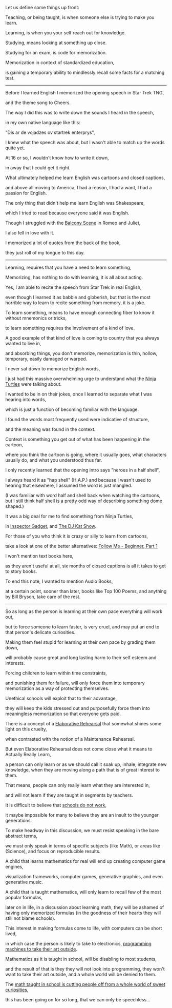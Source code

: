 Let us define some things up front:

Teaching, or being taught, is when someone else is trying to make you learn.

Learning, is when you your self reach out for knowledge.

Studying, means looking at something up close.

Studying for an exam, is code for memorization.

Memorization in context of standardized education,

is gaining a temporary ability to mindlessly recall some facts for a matching test.

---

Before I learned English I memorized the opening speech in Star Trek TNG,

and the theme song to Cheers.

The way I did this was to write down the sounds I heard in the speech,

in my own native language like this:

"Dis ar de vojadzes ov startrek enterprys",

I knew what the speech was about, but I wasn't able to match up the words quite yet.

At 16 or so, I wouldn't know how to write it down,

in away that I could get it right.

What ultimately helped me learn English was cartoons and closed captions,

and above all moving to America, I had a reason, I had a want, I had a passion for English.

The only thing that didn't help me learn English was Shakespeare,

which I tried to read because everyone said it was English.

Though I struggled with the [Balcony Scene](https://www.youtube.com/watch?v=FHoaPLO6Zd8) in Romeo and Juliet,

I also fell in love with it.

I memorized a lot of quotes from the back of the book,

they just roll of my tongue to this day.

---

Learning, requires that you have a need to learn something,

Memorizing, has nothing to do with learning, it is all about acting.

Yes, I am able to recite the speech from Star Trek in real English,

even though I learned it as babble and gibberish, but that is the most horrible way to learn to recite something from memory, it is a joke.

To learn something, means to have enough connecting fiber to know it without mnemonics or tricks,

to learn something requires the involvement of a kind of love.

A good example of that kind of love is coming to country that you always wanted to live in,

and absorbing things, you don't memorize, memorization is thin, hollow, temporary, easily damaged or warped.

I never sat down to memorize English words,

I just had this massive overwhelming urge to understand what the [Ninja Turtles](https://www.youtube.com/watch?v=YNBl-dsgNfg) were talking about.

I wanted to be in on their jokes, once I learned to separate what I was hearing into words,

which is just a function of becoming familiar with the language.

I found the words most frequently used were indicative of structure,

and the meaning was found in the context.

Context is something you get out of what has been happening in the cartoon,

where you think the cartoon is going, where it usually goes, what characters usually do, and what you understood thus far.

I only recently learned that the opening intro says "heroes in a half shell",

I always heard it as "hap shell" (H.A.P.) and because I wasn't used to hearing that elsewhere, I assumed the word is just mangled.

(I was familiar with word half and shell back when watching the cartoons, but I still think half shell is a pretty odd way of describing something dome shaped.)

It was a big deal for me to find something from Ninja Turtles,

in [Inspector Gadget](https://www.youtube.com/watch?v=euWrpl2y3Mo), and [The DJ Kat Show](https://www.youtube.com/watch?v=klu9Lmau08g).

For those of you who think it is crazy or silly to learn from cartoons,

take a look at one of the better alternatives: [Follow Me - Beginner, Part 1](https://www.youtube.com/watch?v=PGiNjI1j2P4 "Follow Me, the tougher way of learning English")

I won't mention text books here,

as they aren't useful at all, six months of closed captions is all it takes to get to story books.

To end this note, I wanted to mention Audio Books,

at a certain point, sooner than later, books like Top 100 Poems, and anything by Bill Bryson, take care of the rest.

---

So as long as the person is learning at their own pace everything will work out,

but to force someone to learn faster, is very cruel, and may put an end to that person's delicate curiosities.

Making them feel stupid for learning at their own pace by grading them down,

will probably cause great and long lasting harm to their self esteem and interests.

Forcing children to learn within time constraints,

and punishing them for failure, will only force them into temporary memorization as a way of protecting themselves.

Unethical schools will exploit that to their advantage,

they will keep the kids stressed out and purposefully force them into meaningless memorization so that everyone gets paid.

There is a concept of a [Elaborative Rehearsal](https://www.youtube.com/watch?v=DYpK7nE2Pbo) that somewhat shines some light on this cruelty,

when contrasted with the notion of a Maintenance Rehearsal.

But even Elaborative Rehearsal does not come close what it means to Actually Really Learn,

a person can only learn or as we should call it soak up, inhale, integrate new knowledge, when they are moving along a path that is of great interest to them.

That means, people can only really learn what they are interested in,

and will not learn if they are taught in segments by teachers.

It is difficult to believe that [schools do not work](https://www.youtube.com/watch?v=sxyKNMrhEvY),

it maybe impossible for many to believe they are an insult to the younger generations.

To make headway in this discussion, we must resist speaking in the bare abstract terms,

we must only speak in terms of specific subjects (like Math), or areas like (Science), and focus on reproducible results.

A child that learns mathematics for real will end up creating computer game engines,

visualization frameworks, computer games, generative graphics, and even generative music.

A child that is taught mathematics, will only learn to recall few of the most popular formulas,

later on in life, in a discussion about learning math, they will be ashamed of having only memorized formulas (in the goodness of their hearts they will still not blame schools).

This interest in making formulas come to life, with computers can be short lived,

in which case the person is likely to take to electronics, [programming machines to take their art outside](https://www.youtube.com/watch?v=L72D_wEM3NU).

Mathematics as it is taught in school, will be disabling to most students,

and the result of that is they they will not look into programming, they won't want to take their art outside, and a whole world will be denied to them.

The [math taught in school is cutting people off from a whole world of sweet curiosities](https://www.youtube.com/results?search_query=raspberry+pi+projects),

this has been going on for so long, that we can only be speechless...
